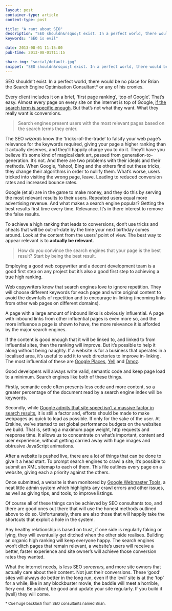 ```yaml
---
layout: post
container-type: article
content-type: post

title: "A rant about SEO"
description: "SEO shouldn&rsquo;t exist. In a perfect world, there would be no place for Brian the Search Engine Optimisation Consultant or any of his cronies."
keywords: "SEO is evil"

date: 2013-08-01 11:15:00
pub-time: 2013-08-01T11:15

share-img: "social/default.jpg"
snippet: "SEO shouldn&rsquo;t exist. In a perfect world, there would be no place for Brian the Search Engine Optimisation Consultant or any of his&nbsp;cronies."
---
```


SEO shouldn&rsquo;t exist. In a perfect world, there would be no place for Brian the Search Engine Optimisation Consultant* or any of his&nbsp;cronies.

Every client includes it on a brief, &lsquo;first page ranking&rsquo;, &lsquo;top of Google&rsquo;. That&rsquo;s easy. Almost every page on every site on the internet is top of Google, [if the search term is specific enough](https://www.google.com/search?q=erskine+mat+hayward). But that&rsquo;s not what they want. What they really want is conversions.

> Search engines present users with the most relevant pages based on the search terms they enter.

The SEO _wizards_ know the &lsquo;tricks-of-the-trade&rsquo; to falsify your web page&rsquo;s relevance for the keywords required, giving your page a higher ranking than it actually deserves, and they&rsquo;ll happily charge you to do it. They&rsquo;ll have you believe it&rsquo;s some kind of magical dark art, passed from generation-to-generation. It&rsquo;s not. And there are two problems with their ideals and their methods. When Google, Yahoo!, Bing and the others find out these tricks, they change their algorithms in order to nullify them. What&rsquo;s worse, users tricked into visiting the wrong page, leave. Leading to reduced conversion rates and increased bounce rates.

Google (et al) are in the game to make money, and they do this by serving the most relevant results to their users. Repeated users equal more advertising revenue. And what makes a search engine popular? Getting the best results first time every time. Relevance. It&rsquo;s in there interest to remove the false results.

To achieve a high ranking that leads to conversions, don&rsquo;t use tricks and cheats that will be out-of-date by the time your next birthday comes around. Look at the content from the users&rsquo; point of view. The best way to appear relevant is to **actually be&nbsp;relevant**.

> How do you convince the search engines that your page is the best result? Start by being the best result.

Employing a good web copywriter and a decent development team is a good first step on any project but it&rsquo;s also a good first step to achieving a true high ranking.

Web copywriters know that search engines love to ignore repetition. They will choose different keywords for each page and write original content to avoid the downfalls of repetition and to encourage in-linking (incoming links from other web pages on different domains).

A page with a large amount of inbound links is obviously influential. A page with inbound links from other influential pages is even more so, and the more influence a page is shown to have, the more relevance it is afforded by the major search engines.

If the content is good enough that it will be linked to, and linked to from influential sites, then the ranking will improve. But it&rsquo;s possible to help it along without being naughty. If a website is for a business that operates in a localised area, it&rsquo;s useful to add it to web directories to improve in-linking. The most influential of these are [Google Places](http://www.google.co.uk/business/placesforbusiness/), [Yell](http://yell.com) and [Dmoz](http://dmoz.org).

Good developers will always write valid, semantic code and keep page load to a minimum. Search engines like both of these things.

Firstly, semantic code often presents less code and more content, so a greater percentage of the document read by a search engine index will be keywords.

Secondly, while [Google admits that site speed isn&rsquo;t a massive factor in search results](http://googlewebmastercentral.blogspot.co.uk/2010/04/using-site-speed-in-web-search-ranking.html), it is still a factor and, efforts should be made to make webpages as quick to load as possible. If only for the sake of the user. At Erskine, we&rsquo;ve started to set global performance budgets on the websites we build. That is, setting a maximum page weight, http requests and response time. It allows us to concentrate on what&rsquo;s important, content and user experience, without getting carried away with huge images and obtrusive JavaScript animations.

After a website is pushed live, there are a lot of things that can be done to give it a head start. To prompt search engines to crawl a site, it&rsquo;s possible to submit an XML sitemap to each of them. This file outlines every page on a website, giving each a priority against the others.

Once submitted, a website is then monitored by [Google Webmaster Tools](http://www.google.com/webmasters/tools/), a neat little admin system which highlights any crawl errors and other issues, as well as giving tips, and tools, to improve listings.

Of course all of these things can be achieved by SEO consultants too, and there are good ones out there that will use the honest methods outlined above to do so. Unfortunately, there are also those that will happily take the shortcuts that exploit a hole in the system.

Any healthy relationship is based on trust, if one side is regularly faking or lying, they will eventually get ditched when the other side realises. Building an organic high ranking will keep everyone happy. The search engines won&rsquo;t ditch pages that remain relevant, a website&rsquo;s users will receive a better, faster experience and site owner&rsquo;s will achieve those conversion rates they wanted.

What the internet needs, is less SEO _sorcerers_, and more site owners that actually care about their content. Not just their conversions. These &lsquo;good&rsquo; sites will always do better in the long run, even if the &lsquo;evil&rsquo; site is at the &lsquo;top&rsquo; for a while, like in any blockbuster movie, the baddie will meet a horrible, fiery end. Be patient, be good and update your site regularly. If you build it (well) they will come.

<small>* Cue huge backlash from SEO consultants named Brian.</small>